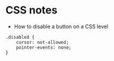 # CSS notes

* How to disable a button on a CSS level
~~~
.disabled {
    cursor: not-allowed;
    pointer-events: none;
}
~~~

